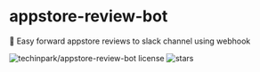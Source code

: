 # appstore-review-bot
🤖 Easy forward appstore reviews to slack channel using webhook  

![techinpark/appstore-review-bot license](https://img.shields.io/github/license/techinpark/appstore-review-bot?color=blue)
![stars](https://img.shields.io/github/stars/techinpark/appstore-review-bot?color=yellow&style=social)

